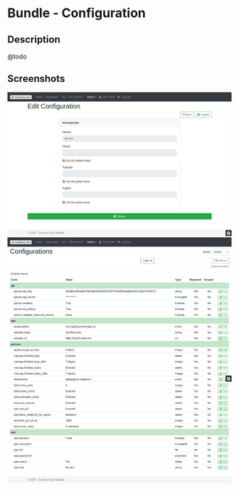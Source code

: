 # Bundle - Configuration

## Description

@todo

## Screenshots

![configuration-edit](./configuration/configuration-edit.png)
![configuration-list](./configuration/configuration-list.png)
